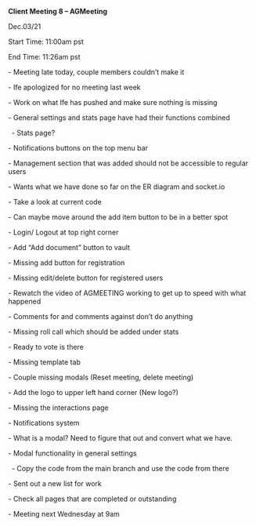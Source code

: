 ﻿**Client Meeting 8 – AGMeeting**

Dec.03/21

Start Time: 11:00am pst

End Time: 11:26am pst

\- Meeting late today, couple members couldn’t make it

\- Ife apologized for no meeting last week

\- Work on what Ife has pushed and make sure nothing is missing

\- General settings and stats page have had their functions combined

` `- Stats page?

\- Notifications buttons on the top menu bar

\- Management section that was added should not be accessible to regular users

\- Wants what we have done so far on the ER diagram and socket.io

\- Take a look at current code

\- Can maybe move around the add item button to be in a better spot

\- Login/ Logout at top right corner

\- Add “Add document” button to vault

\- Missing add button for registration

\- Missing edit/delete button for registered users

\- Rewatch the video of AGMEETING working to get up to speed with what happened

\- Comments for and comments against don’t do anything

\- Missing roll call which should be added under stats

\- Ready to vote is there

\- Missing template tab

\- Couple missing modals (Reset meeting, delete meeting)

\- Add the logo to upper left hand corner (New logo?)

\- Missing the interactions page

\- Notifications system

\- What is a modal? Need to figure that out and convert what we have.

\- Modal functionality in general settings

` `- Copy the code from the main branch and use the code from there

\- Sent out a new list for work

\- Check all pages that are completed or outstanding

\- Meeting next Wednesday at 9am
